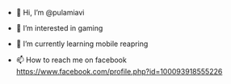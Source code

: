 - 👋 Hi, I’m @pulamiavi
- 👀 I’m interested in gaming
- 🌱 I’m currently learning mobile reapring

- 📫 How to reach me on facebook https://www.facebook.com/profile.php?id=100093918555226

<!---
pulamiavi/pulamiavi is a ✨ special ✨ repository because its `README.md` (this file) appears on your GitHub profile.
You can click the Preview link to take a look at your changes.
--->
